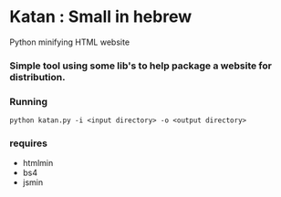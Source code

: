 # Katan : Small in hebrew
Python minifying HTML website

### Simple tool using some lib's to help package a website for distribution.


### Running
```
python katan.py -i <input directory> -o <output directory>
```
### requires
- htmlmin
- bs4
- jsmin

